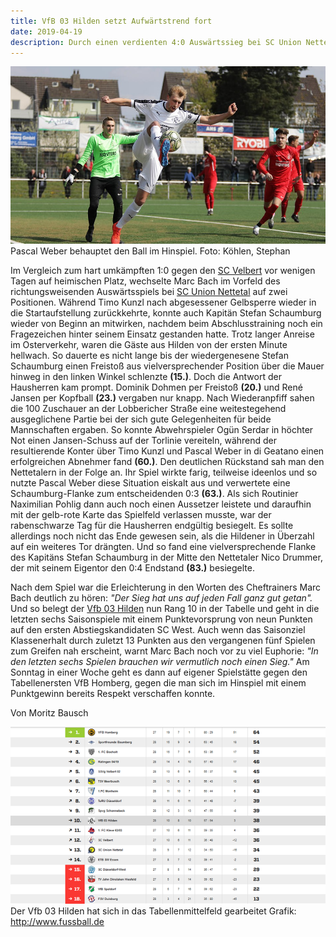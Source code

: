 ```yaml
---
title: VfB 03 Hilden setzt Aufwärtstrend fort
date: 2019-04-19
description: Durch einen verdienten 4:0 Auswärtssieg bei SC Union Nettetal befreit sich der VfB nachhaltig aus dem Abstiegskampf.
---
```


![VfBHildenNettetal](img/1200/16x9/VfBHildenNettetal.jpg)
Pascal Weber behauptet den Ball im Hinspiel.  Foto: Köhlen, Stephan

Im Vergleich zum hart umkämpften 1:0 gegen den [SC Velbert](https://www.scvelbert.de/Senioren/1-Mannschaft/) vor wenigen Tagen auf heimischen Platz, wechselte Marc Bach im Vorfeld des richtungsweisenden Auswärtsspiels bei [SC Union Nettetal](http://www.fussball-nettetal.de/scu/teams/senioren/2016-11-03-14-41-01/news/) auf zwei Positionen. Während Timo Kunzl nach abgesessener Gelbsperre wieder in die Startaufstellung zurückkehrte, konnte auch Kapitän Stefan Schaumburg wieder von Beginn an mitwirken, nachdem beim Abschlusstraining noch ein Fragezeichen hinter seinem Einsatz gestanden hatte.
Trotz langer Anreise im Osterverkehr, waren die Gäste aus Hilden von der ersten Minute hellwach. So dauerte es nicht lange bis der wiedergenesene Stefan Schaumburg einen Freistoß aus vielversprechender Position über die Mauer hinweg in den linken Winkel schlenzte **(15.)**. Doch die Antwort der Hausherren kam prompt. Dominik Dohmen per Freistoß **(20.)** und René Jansen per Kopfball **(23.)** vergaben nur knapp. Nach Wiederanpfiff sahen die 100 Zuschauer an der Lobbericher Straße eine weitestegehend ausgeglichene Partie bei der sich gute Gelegenheiten für beide Mannschaften ergaben. So konnte Abwehrspieler Ogün Serdar in höchter Not einen Jansen-Schuss auf der Torlinie vereiteln, während der resultierende Konter über Timo Kunzl und Pascal Weber in di Geatano einen erfolgreichen Abnehmer fand **(60.)**. Den deutlichen Rückstand sah man den Nettetalern in der Folge an. Ihr Spiel wirkte farig, teilweise ideenlos und so nutzte Pascal Weber diese Situation eiskalt aus und verwertete eine Schaumburg-Flanke zum entscheidenden 0:3 **(63.)**. Als sich Routinier Naximilian Pohlig dann auch noch einen Aussetzer leistete und daraufhin mit der gelb-rote Karte das Spielfeld verlassen musste, war der rabenschwarze Tag für die Hausherren endgültig besiegelt. Es sollte allerdings noch nicht das Ende gewesen sein, als die Hildener in Überzahl auf ein weiteres Tor drängten. Und so fand eine vielversprechende Flanke des Kapitäns Stefan Schaumburg in der Mitte den Nettetaler Nico Drummer, der mit seinem Eigentor den 0:4 Endstand **(83.)** besiegelte.

Nach dem Spiel war die Erleichterung in den Worten des Cheftrainers Marc Bach deutlich zu hören: *"Der Sieg hat uns auf jeden Fall ganz gut getan".* Und so belegt der [Vfb 03 Hilden](http://www.vfb-hilden.de/seite/209719/1.-mannschaft.html/) nun Rang 10 in der Tabelle und geht in die letzten sechs Saisonspiele mit einem Punktevorsprung von neun Punkten auf den ersten Abstiegskandidaten SC West. Auch wenn das Saisonziel Klassenerhalt durch zuletzt 13 Punkten aus den vergangenen fünf Spielen zum Greifen nah erscheint, warnt Marc Bach noch vor zu viel Euphorie: *"In den letzten sechs Spielen brauchen wir vermutlich noch einen Sieg."* Am Sonntag in einer Woche geht es dann auf eigener Spielstätte gegen den Tabellenersten VfB Homberg, gegen die man sich im Hinspiel mit einem Punktgewinn bereits Respekt verschaffen konnte.

Von Moritz Bausch

![VfBHildenTabelle2](img/1200/16x9/VfBHildenTabelle2.png)
Der Vfb 03 Hilden hat sich in das Tabellenmittelfeld gearbeitet Grafik: http://www.fussball.de